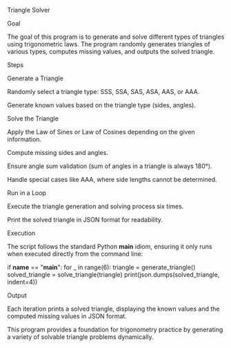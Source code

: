 Triangle Solver

Goal

The goal of this program is to generate and solve different types of triangles using trigonometric laws. The program randomly generates triangles of various types, computes missing values, and outputs the solved triangle.

Steps

Generate a Triangle

Randomly select a triangle type: SSS, SSA, SAS, ASA, AAS, or AAA.

Generate known values based on the triangle type (sides, angles).

Solve the Triangle

Apply the Law of Sines or Law of Cosines depending on the given information.

Compute missing sides and angles.

Ensure angle sum validation (sum of angles in a triangle is always 180°).

Handle special cases like AAA, where side lengths cannot be determined.

Run in a Loop

Execute the triangle generation and solving process six times.

Print the solved triangle in JSON format for readability.

Execution

The script follows the standard Python __main__ idiom, ensuring it only runs when executed directly from the command line:

if __name__ == "__main__":
    for _ in range(6):
        triangle = generate_triangle()
        solved_triangle = solve_triangle(triangle)
        print(json.dumps(solved_triangle, indent=4))

Output

Each iteration prints a solved triangle, displaying the known values and the computed missing values in JSON format.

This program provides a foundation for trigonometry practice by generating a variety of solvable triangle problems dynamically.

